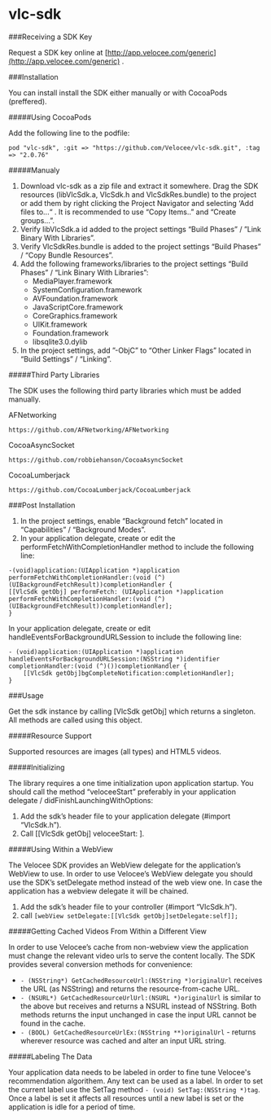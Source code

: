 vlc-sdk
=======

###Receiving a SDK Key

Request a SDK key online at [http://app.velocee.com/generic](http://app.velocee.com/generic) .



###Installation


You can install install the SDK either manually or with CocoaPods (preffered).

#####Using CocoaPods

Add the following line to the podfile:
```
pod "vlc-sdk", :git => "https://github.com/Velocee/vlc-sdk.git", :tag => "2.0.76"
```

#####Manualy

1. Download vlc-sdk as a zip file and extract it somewhere. Drag the SDK resources (libVlcSdk.a, VlcSdk.h and VlcSdkRes.bundle) to the project or add them by right clicking the Project Navigator and selecting ‘Add files to...“ . It is recommended to use “Copy Items..” and “Create groups…”.
2. Verify libVlcSdk.a id added to the project settings “Build Phases” / ”Link Binary With Libraries”.
4. Verify VlcSdkRes.bundle is added to the project settings “Build Phases” / “Copy Bundle Resources”.
5. Add the following frameworks/libraries to the project settings “Build Phases” / “Link Binary With Libraries”:
    - MediaPlayer.framework
    - SystemConfiguration.framework
    - AVFoundation.framework
    - JavaScriptCore.framework
    - CoreGraphics.framework
    - UIKit.framework
    - Foundation.framework
    - libsqlite3.0.dylib
6. In the project settings, add ”-ObjC” to “Other Linker Flags” located in “Build Settings” / “Linking”.


#####Third Party Libraries

The SDK uses the following third party libraries which must be added manually.

AFNetworking
```
https://github.com/AFNetworking/AFNetworking
```

CocoaAsyncSocket
```
https://github.com/robbiehanson/CocoaAsyncSocket
```

CocoaLumberjack
```
https://github.com/CocoaLumberjack/CocoaLumberjack
```


###Post Installation


1. In the project settings, enable “Background fetch” located in “Capabilities” / “Background Modes”.
2. In your application delegate, create or edit the performFetchWithCompletionHandler method to include the following line:
```
-(void)application:(UIApplication *)application performFetchWithCompletionHandler:(void (^)(UIBackgroundFetchResult))completionHandler {
[[VlcSdk getObj] performFetch: (UIApplication *)application performFetchWithCompletionHandler:(void (^)(UIBackgroundFetchResult))completionHandler];
}
```
In your application delegate, create or edit handleEventsForBackgroundURLSession to include the following line:
```
- (void)application:(UIApplication *)application handleEventsForBackgroundURLSession:(NSString *)identifier completionHandler:(void (^)())completionHandler {
    [[VlcSdk getObj]bgCompleteNotification:completionHandler];
}
```


###Usage


Get the sdk instance by calling [VlcSdk getObj] which returns a singleton. All methods are called using this object.


#####Resource Support

Supported resources are images (all types) and HTML5 videos.


#####Initializing


The library requires a one time initialization upon application startup. You should call the method “veloceeStart” preferably in your application delegate / didFinishLaunchingWithOptions:

1. Add the sdk’s header file to your application delegate (#import “VlcSdk.h”).
2. Call [[VlcSdk getObj] veloceeStart: <your SDK key> ].


#####Using Within a WebView

The Velocee SDK provides an WebView delegate for the application’s WebView to use. In order to use Velocee’s WebView delegate you should use the SDK’s setDelegate method instead of the web view one. In case the application has a webview delegate it will be chained.

1. Add the sdk’s header file to your controller (#import “VlcSdk.h”).
2. call ```[webView setDelegate:[[VlcSdk getObj]setDelegate:self]];```


#####Getting Cached Videos From Within a Different View

In order to use Velocee’s cache from non-webview view the application must change the relevant video urls to serve the content locally. The SDK provides several conversion methods for convenience: 
* ```- (NSString*) GetCachedResourceUrl:(NSString *)originalUrl``` receives the URL (as NSString) and returns the resource-from-cache URL.
* ```- (NSURL*) GetCachedResourceUrlUrl:(NSURL *)originalUrl``` is similar to the above but receives and returns a NSURL instead of NSString.
Both methods returns the input unchanged in case the input URL cannot be found in the cache. 
* ```- (BOOL) GetCachedResourceUrlEx:(NSString **)originalUrl``` - returns wherever resource was cached and alter an input URL string.


#####Labeling The Data

Your application data needs to be labeled in order to fine tune Velocee's recommendation algorithem. Any text can be used as a label. In order to set the current label use the SetTag method ```- (void) SetTag:(NSString *)tag```.
Once a label is set it affects all resources until a new label is set or the application is idle for a period of time.
